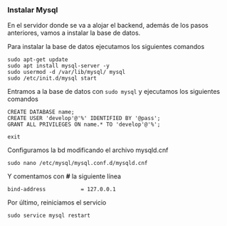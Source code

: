 ### Instalar Mysql
En el servidor donde se va a alojar el backend, además de los pasos anteriores, vamos a instalar la base de datos.

Para instalar la base de datos ejecutamos los siguientes comandos
````
sudo apt-get update
sudo apt install mysql-server -y
sudo usermod -d /var/lib/mysql/ mysql
sudo /etc/init.d/mysql start
````
Entramos a la base de datos con ``sudo mysql`` y ejecutamos los siguientes comandos
````
CREATE DATABASE name;
CREATE USER 'develop'@'%' IDENTIFIED BY '@pass';
GRANT ALL PRIVILEGES ON name.* TO 'develop'@'%';

exit
````
Configuramos la bd modificando el archivo mysqld.cnf 
````
sudo nano /etc/mysql/mysql.conf.d/mysqld.cnf
````
Y comentamos con **#** la siguiente línea
````
bind-address           = 127.0.0.1
````
Por último, reiniciamos el servicio
````
sudo service mysql restart
````
